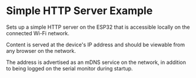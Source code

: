 # Simple HTTP Server Example 

Sets up a simple HTTP server on the ESP32 that is accessible locally on the connected Wi-Fi network. 

Content is served at the device's IP address and should be viewable from any browser on the network.

The address is advertised as an mDNS service on the network, in addition to being logged on the serial monitor during startup.
